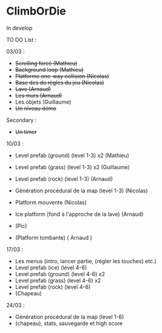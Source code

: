 # ClimbOrDie

In develop

TO DO List :

03/03 :

- ~~Scrolling forcé (Mathieu)~~
- ~~Background loop (Mathieu)~~
- ~~Platforme one-way collision (Nicolas)~~
- ~~Base des du règles du jeu (Nicolas)~~
- ~~Lave (Arnaud)~~
- ~~Les murs (Arnaud)~~
- Les objets (Guillaume)
- ~~Un niveau démo~~

Secondary :

- ~~Un timer~~

10/03 :

- Level prefab (ground) (level 1-3) x2 (Mathieu)
- Level prefab (grass) (level 1-3) x2 (Guillaume)
- Level prefab (rock) (level 1-3) (Arnaud)

- Génération procédural de la map (level 1-3) (Nicolas)

- Platform mouvente (Nicolas)
- Ice platform (fond à l'approche de la lave) (Arnaud)
- (Pic)
- (Platform tombante) ( Arnaud )

17/03 :

- Les menus (intro, lancer partie, (régler les touches) etc.)
- Level prefab (ice) (level 4-6)
- Level prefab (ground) (level 4-6) x2
- Level prefab (grass) (level 4-6) x2
- Level prefab (rock) (level 4-6)
- (Chapeau)

24/03 :

- Génération procédural de la map (level 1-6)
- (chapeau), stats, sauvegarde et high score
